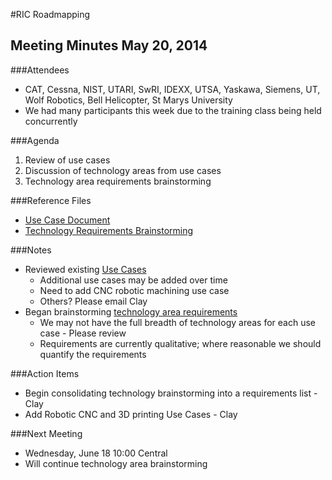 #RIC Roadmapping

## Meeting Minutes May 20, 2014

###Attendees

* CAT, Cessna, NIST, UTARI, SwRI, IDEXX, UTSA, Yaskawa, Siemens, UT, Wolf Robotics, Bell Helicopter, St Marys University
* We had many participants this week due to the training class being held concurrently

###Agenda

1. Review of use cases
2. Discussion of technology areas from use cases
3. Technology area requirements brainstorming

###Reference Files

* [Use Case Document](../../UseCases.md)
* [Technology Requirements Brainstorming](TechnologyRequirements.pdf)
 
###Notes

* Reviewed existing [Use Cases](../../UseCases.md)
    * Additional use cases may be added over time
    * Need to add CNC robotic machining use case
    * Others?  Please email Clay
* Began brainstorming [technology area requirements](TechnologyRequirements.pdf)
    * We may not have the full breadth of technology areas for each use case - Please review
    * Requirements are currently qualitative; where reasonable we should quantify the requirements
  
###Action Items

* Begin consolidating technology brainstorming into a requirements list - Clay
* Add Robotic CNC and 3D printing Use Cases - Clay

###Next Meeting

* Wednesday, June 18 10:00 Central
* Will continue technology area brainstorming